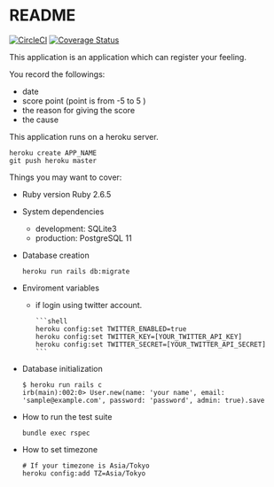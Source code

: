 # README

[![CircleCI](https://circleci.com/gh/chick-p/feel-so-good/tree/master.svg?style=shield)](https://circleci.com/gh/chick-p/feel-so-good/tree/master)
[![Coverage Status](https://coveralls.io/repos/github/chick-p/feel-so-good/badge.svg?branch=master&service=github)](https://coveralls.io/github/chick-p/feel-so-good?branch=master)

This application is an application which can register your feeling.

You record the followings:

* date
* score point (point is from -5 to 5 )
* the reason for giving the score
* the cause


This application runs on a heroku server.

```shell
heroku create APP_NAME
git push heroku master
```

Things you may want to cover:

* Ruby version
Ruby 2.6.5

* System dependencies
  * development: SQLite3
  * production: PostgreSQL 11

* Database creation

  ```shell
  heroku run rails db:migrate
  ```

* Enviroment variables
  * if login using twitter account.

        ```shell
        heroku config:set TWITTER_ENABLED=true
        heroku config:set TWITTER_KEY=[YOUR_TWITTER_API_KEY]
        heroku config:set TWITTER_SECRET=[YOUR_TWITTER_API_SECRET]
        ```

* Database initialization

  ```shell
  $ heroku run rails c
  irb(main):002:0> User.new(name: 'your name', email: 'sample@example.com', password: 'password', admin: true).save
  ```

* How to run the test suite

  ```shell
  bundle exec rspec
  ```

* How to set timezone

  ```shell
  # If your timezone is Asia/Tokyo
  heroku config:add TZ=Asia/Tokyo
  ```
